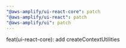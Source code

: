 ```yaml
---
"@aws-amplify/ui-react-core": patch
"@aws-amplify/ui-react": patch
"@aws-amplify/ui": patch
---
```


feat(ui-react-core): add createContextUtilities
